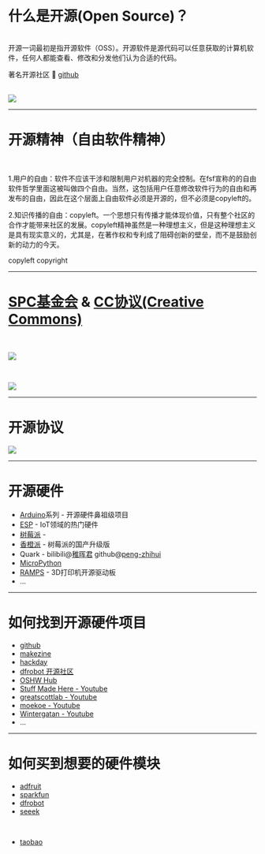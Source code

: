 
# 什么是开源(Open Source)？ 

<br/>
开源一词最初是指开源软件（OSS）。开源软件是源代码可以任意获取的计算机软件，任何人都能查看、修改和分发他们认为合适的代码。

著名开源社区 🔗 [github](https://github.com/)

<br/>

<logos-opensource class="w-40 h-40 mt-10" />
<fa-github class="w-40 h-40 ml-20 " /> 

<div class="w-40 h-40 ml-20 -translate-y-[40%] inline-block" >
<a href="https://book.douban.com/subject/25930025/" target="_blank">
  <img src='https://drafff.oss-cn-beijing.aliyuncs.com/uPic/v0yVcq-2022-11-16-22:54.jpg'>
</a>
</div>


<style>

  img{
    display:inline-block;
    @apply h-40
  }
</style>
---

# 开源精神（自由软件精神）

<br/>

1.用户的自由：软件不应该干涉和限制用户对机器的完全控制。在fsf宣称的的自由软件哲学里面这被叫做四个自由。当然，这包括用户任意修改软件行为的自由和再发布的自由，因此在这个层面上自由软件必须是开源的，但不必须是copyleft的。

2.知识传播的自由：copyleft。一个思想只有传播才能体现价值，只有整个社区的合作才能带来社区的发展。copyleft精神虽然是一种理想主义，但是这种理想主义是具有现实意义的，尤其是，在著作权和专利成了阻碍创新的壁垒，而不是鼓励创新的动力的今天。

<tabler-copyleft class="w-40 h-40 mt-2" />
<tabler-copyright class="w-40 h-40 mt-2" /> 

<div>
  <span class="ml-12">copyleft</span> 
  <span class="ml-24">copyright</span> 
 </div>

---

# [SPC基金会](http://scp-wiki-cn.wikidot.com/) & [CC协议(Creative Commons)](https://creativecommons.org/licenses/?lang=zh)

<br/>

<div class="container w-200" >

![](https://drafff.oss-cn-beijing.aliyuncs.com/uPic/ajUPZl-2022-11-16-22:36.png)

</div>

<br/>


![](https://drafff.oss-cn-beijing.aliyuncs.com/uPic/cc.logo.white-2022-11-16-22:47.svg)


---

# 开源协议

<div class=' w-160'>

![](https://drafff.oss-cn-beijing.aliyuncs.com/uPic/crjuAl-2022-11-16-22:50.jpg)

</div>


---

# 开源硬件

- [Arduino](https://store-usa.arduino.cc/products/arduino-uno-rev3)系列 - 开源硬件鼻祖级项目
- [ESP](https://www.espressif.com/zh-hans/products/socs/esp32) - IoT领域的热门硬件
- [树莓派](https://www.raspberrypi.com/) - 
- [香橙派](http://www.orangepi.cn/index.html) - 树莓派的国产升级版
- Quark - bilibili@[稚晖君](https://space.bilibili.com/20259914?spm_id_from=333.337.0.0) github@[peng-zhihui](https://github.com/peng-zhihui)
- [MicroPython](https://micropython.org/)
- [RAMPS](https://reprap.org/wiki/RAMPS_1.4) - 3D打印机开源驱动板
- ...


---

# 如何找到开源硬件项目

- [github](https://github.com/)
- [makezine](https://makezine.com/)
- [hackday](https://hackaday.io/discover)
- [dfrobot 开源社区](https://mc.dfrobot.com.cn/forum.html)
- [OSHW Hub](https://oshwhub.com/)
- [Stuff Made Here - Youtube](https://www.youtube.com/c/StuffMadeHere)
- [greatscottlab - Youtube](https://www.youtube.com/c/greatscottlab)
- [moekoe - Youtube](https://www.youtube.com/c/makermoekoe)
- [Wintergatan - Youtube](https://www.youtube.com/c/Wintergatan)
- ...


---

# 如何买到想要的硬件模块

- [adfruit](https://www.adafruit.com/)
- [sparkfun](https://www.sparkfun.com/)
- [dfrobot](https://www.dfrobot.com/)
- [seeek](https://www.seeedstudio.com/)

<br/>

- [taobao](https://shop131282813.taobao.com/?spm=2013.1.w20643989-21223910157.2.54ba3c40fAywbA)